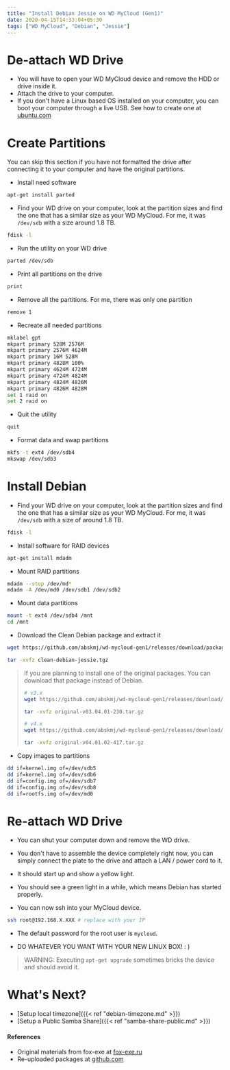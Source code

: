 ```yaml
---
title: "Install Debian Jessie on WD MyCloud (Gen1)"
date: 2020-04-15T14:33:04+05:30
tags: ["WD MyCloud", "Debian", "Jessie"]
---
```


# De-attach WD Drive
- You will have to open your WD MyCloud device and remove the HDD or drive inside it. 
- Attach the drive to your computer.
- If you don't have a Linux based OS installed on your computer, you can boot your computer through a live USB. See how to create one at [ubuntu.com](https://ubuntu.com/tutorials/tutorial-create-a-usb-stick-on-windows#1-overview)

# Create Partitions
You can skip this section if you have not formatted the drive after connecting it to your computer and have the original partitions.

- Install need software
```bash
apt-get install parted
```

- Find your WD drive on your computer, look at the partition sizes and find the one that has a similar size as your WD MyCloud. For me, it was `/dev/sdb` with a size around 1.8 TB.

```bash
fdisk -l
```

- Run the utility on your WD drive
```bash
parted /dev/sdb
```

- Print all partitions on the drive
```bash
print
```

- Remove all the partitions. For me, there was only one partition
```bash
remove 1
```

- Recreate all needed partitions
```bash
mklabel gpt
mkpart primary 528M 2576M
mkpart primary 2576M 4624M
mkpart primary 16M 528M
mkpart primary 4828M 100%
mkpart primary 4624M 4724M
mkpart primary 4724M 4824M
mkpart primary 4824M 4826M
mkpart primary 4826M 4828M
set 1 raid on
set 2 raid on
```
- Quit the utility
```bash
quit
```

- Format data and swap partitions
```bash
mkfs -t ext4 /dev/sdb4
mkswap /dev/sdb3
```

# Install Debian
- Find your WD drive on your computer, look at the partition sizes and find the one that has a similar size as your WD MyCloud. For me, it was `/dev/sdb` with a size of around 1.8 TB.

```bash
fdisk -l
```
- Install software for RAID devices

```bash
apt-get install mdadm
```
- Mount RAID partitions

```bash
mdadm --stop /dev/md*
mdadm -A /dev/md0 /dev/sdb1 /dev/sdb2
```

- Mount data partitions

```bash
mount -t ext4 /dev/sdb4 /mnt
cd /mnt
```

- Download the Clean Debian package and extract it

```bash
wget https://github.com/abskmj/wd-mycloud-gen1/releases/download/packages/clean-debian-jessie.tgz

tar -xvfz clean-debian-jessie.tgz
```
> If you are planning to install one of the original packages. You can download that package instead of Debian.
> 
> ```bash
> # v3.x
> wget https://github.com/abskmj/wd-mycloud-gen1/releases/download/packages/original-v03.04.01-230.tar.gz
> 
> tar -xvfz original-v03.04.01-230.tar.gz
> 
> # v4.x
> wget https://github.com/abskmj/wd-mycloud-gen1/releases/download/packages/original-v04.01.02-417.tar.gz
> 
> tar -xvfz original-v04.01.02-417.tar.gz
> ```

- Copy images to partitions

```bash
dd if=kernel.img of=/dev/sdb5
dd if=kernel.img of=/dev/sdb6
dd if=config.img of=/dev/sdb7
dd if=config.img of=/dev/sdb8
dd if=rootfs.img of=/dev/md0
```

# Re-attach WD Drive
- You can shut your computer down and remove the WD drive.

- You don't have to assemble the device completely right now, you can simply connect the plate to the drive and attach a LAN / power cord to it.

- It should start up and show a yellow light.
- You should see a green light in a while, which means Debian has started properly.
- You can now ssh into your MyCloud device.
```bash
ssh root@192.168.X.XXX # replace with your IP 
```

- The default password for the root user is `mycloud`.

- DO WHATEVER YOU WANT WITH YOUR NEW LINUX BOX! : )

> WARNING: Executing `apt-get upgrade` sometimes bricks the device and should avoid it.

# What's Next?
- [Setup local timezone]({{< ref "debian-timezone.md" >}})
- [Setup a Public Samba Share]({{< ref "samba-share-public.md" >}})

#### References
- Original materials from fox-exe at [fox-exe.ru](https://fox-exe.ru/WDMyCloud/WDMyCloud-Gen1/)
- Re-uploaded packages at [github.com](https://github.com/abskmj/wd-mycloud-gen1/releases)